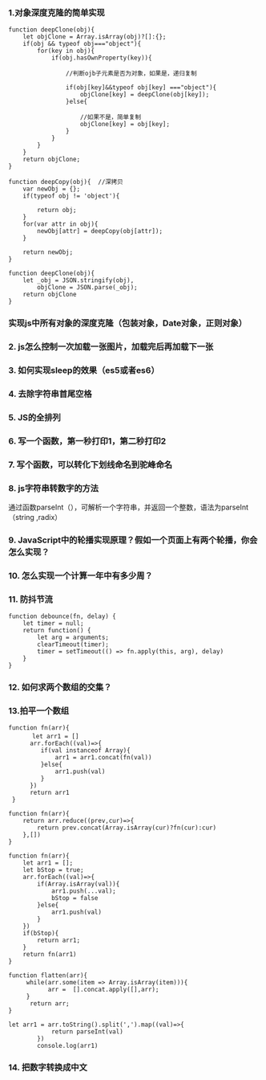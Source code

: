 ### 1.对象深度克隆的简单实现    

```
function deepClone(obj){
    let objClone = Array.isArray(obj)?[]:{};
    if(obj && typeof obj==="object"){
        for(key in obj){
            if(obj.hasOwnProperty(key)){
            
                //判断ojb子元素是否为对象，如果是，递归复制
                
                if(obj[key]&&typeof obj[key] ==="object"){
                    objClone[key] = deepClone(obj[key]);
                }else{
                
                    //如果不是，简单复制
                    objClone[key] = obj[key];
                }
            }
        }
    }
    return objClone;
}    
```


```
function deepCopy(obj){  //深拷贝
    var newObj = {};
    if(typeof obj != 'object'){
        
        return obj;
    }
    for(var attr in obj){  
        newObj[attr] = deepCopy(obj[attr]); 
    }
    
    return newObj;    
}
```

```
function deepClone(obj){
    let _obj = JSON.stringify(obj),
        objClone = JSON.parse(_obj);
    return objClone
}    
```


### 实现js中所有对象的深度克隆（包装对象，Date对象，正则对象）     


### 2. js怎么控制一次加载一张图片，加载完后再加载下一张     

### 3. 如何实现sleep的效果（es5或者es6）        


### 4. 去除字符串首尾空格          

 
### 5. JS的全排列            


### 6. 写一个函数，第一秒打印1，第二秒打印2        
  

### 7. 写个函数，可以转化下划线命名到驼峰命名       
   

### 8. js字符串转数字的方法    

通过函数parseInt（），可解析一个字符串，并返回一个整数，语法为parseInt（string ,radix）    

### 9. JavaScript中的轮播实现原理？假如一个页面上有两个轮播，你会怎么实现？           


### 10. 怎么实现一个计算一年中有多少周？        


### 11. 防抖节流

```
function debounce(fn, delay) {
    let timer = null;
    return function() {
        let arg = arguments;
        clearTimeout(timer);
        timer = setTimeout(() => fn.apply(this, arg), delay)
    }
}
```

### 12. 如何求两个数组的交集？         


### 13.拍平一个数组

```
function fn(arr){
　　　　let arr1 = []
      arr.forEach((val)=>{
         if(val instanceof Array){
             arr1 = arr1.concat(fn(val))
         }else{
             arr1.push(val)
         }
      })
      return arr1
 }
```    

```
function fn(arr){
    return arr.reduce((prev,cur)=>{
        return prev.concat(Array.isArray(cur)?fn(cur):cur)
    },[])
}
```    
   
```
function fn(arr){
    let arr1 = [];
    let bStop = true;
    arr.forEach((val)=>{
        if(Array.isArray(val)){
            arr1.push(...val);
            bStop = false
        }else{
            arr1.push(val)
        }
    })
    if(bStop){
        return arr1;
    }
    return fn(arr1)
}
```    
   
```
function flatten(arr){
     while(arr.some(item => Array.isArray(item))){
           arr =  [].concat.apply([],arr);
     }
      return arr;
}
```   

```
let arr1 = arr.toString().split(',').map((val)=>{
            return parseInt(val)
        })
        console.log(arr1)
```

### 14. 把数字转换成中文    
   
```

```
